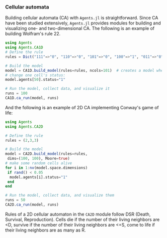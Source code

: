 ### Cellular automata

Building cellular automata (CA) with `Agents.jl` is straightforward. Since CA have been studied extensively,  `Agents.jl` provides modules for building and visualizing one- and two-dimensional CA. The following is an example of building Wolfram's rule 22.

```julia
using Agents
using Agents.CA1D
# Define the rule
rules = Dict("111"=>"0", "110"=>"0", "101"=>"0", "100"=>"1", "011"=>"0", "010"=>"1", "001"=>"1", "000"=>"0")  # rule 22

# Build the model
model = CA1D.build_model(rules=rules, ncols=101)  # creates a model where all columns are "0"
# change one cell's status:
model.agents[50].status="1"

# Run the model, collect data, and visualize it 
runs = 100
CA1D.ca_run(model, runs)
```

And the following is an example of 2D CA implementing Conway's game of life:

```julia
using Agents
using Agents.CA2D

# Define the rule
rules = (2,3,3)

# Build the model
model = CA2D.build_model(rules=rules, 
 dims=(100, 100), Moore=true)
# make some random cells alive
for i in 1:nv(model.space.dimensions)
 if rand() < 0.05
  model.agents[i].status="1"
 end
end

# Run the model, collect data, and visualize them 
runs = 50
CA2D.ca_run(model, runs)
```

Rules of a 2D cellular automaton in the `CA2D` module follow DSR (Death, Survival, Reproduction). Cells die if the number of their living neighbors are <D, survive if the number of their living neighbors are <=S, come to life if their living neighbors are as many as R.